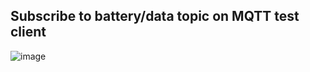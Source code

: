## Subscribe to battery/data topic on MQTT test client

![image](https://github.com/user-attachments/assets/016310df-1932-4614-99dd-792605fff3c2)
